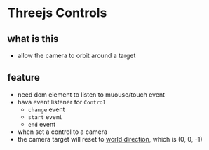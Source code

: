 # Threejs Controls

## what is this

- allow the camera to orbit around a target

## feature

- need dom element to listen to muouse/touch event
- hava event listener for `Control`
  - `change` event
  - `start` event
  - `end` event
- when set a control to a camera
- the camera target will reset to [world direction](), which is (0, 0, -1)